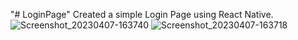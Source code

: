 "# LoginPage" 
Created a simple Login Page using React Native.
![Screenshot_20230407-163740](https://user-images.githubusercontent.com/90615759/230601571-1d899f52-7511-40bb-82f3-fad648c756a2.png)
![Screenshot_20230407-163718](https://user-images.githubusercontent.com/90615759/230601580-f7b647cb-1254-4382-9b63-f364587f1f6f.png)
